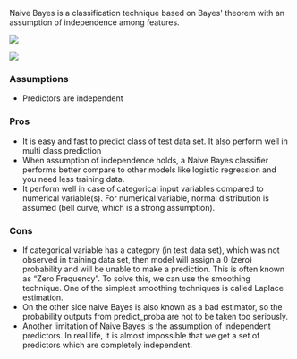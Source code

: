 Naive Bayes is a classification technique based on Bayes' theorem with an assumption of independence among features.

![](https://www.analyticsvidhya.com/wp-content/uploads/2015/09/Bayes_rule-300x172.png)

![](https://cdn-images-1.medium.com/max/800/1*1hE-O8DML8hmTf0DlD2AVw.gif)

### Assumptions
* Predictors are independent

### Pros
* It is easy and fast to predict class of test data set. It also perform well in multi class prediction
* When assumption of independence holds, a Naive Bayes classifier performs better compare to other models like logistic regression and you need less training data.
* It perform well in case of categorical input variables compared to numerical variable(s). For numerical variable, normal distribution is assumed (bell curve, which is a strong assumption).

### Cons
* If categorical variable has a category (in test data set), which was not observed in training data set, then model will assign a 0 (zero) probability and will be unable to make a prediction. This is often known as “Zero Frequency”. To solve this, we can use the smoothing technique. One of the simplest smoothing techniques is called Laplace estimation.
* On the other side naive Bayes is also known as a bad estimator, so the probability outputs from predict_proba are not to be taken too seriously.
* Another limitation of Naive Bayes is the assumption of independent predictors. In real life, it is almost impossible that we get a set of predictors which are completely independent.


